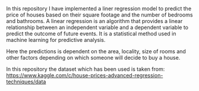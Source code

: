 In this repository I have implemented a liner regression model to predict the price of houses based on their square footage and the number of bedrooms and bathrooms. A linear regression is an algorithm that provides a linear relationship between an independent variable and a dependent variable to predict the outcome of future events. It is a statistical method used in machine learning for predictive analysis.

Here the predictions is dependent on the area, locality, size of rooms and other factors depending on which someone will decide to buy a house. 

In this repository the dataset which has been used is taken from:
https://www.kaggle.com/c/house-prices-advanced-regression-techniques/data
